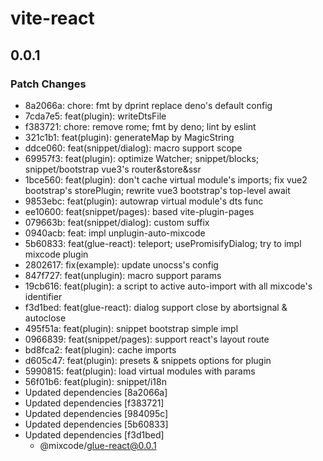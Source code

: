 # vite-react

## 0.0.1

### Patch Changes

- 8a2066a: chore: fmt by dprint replace deno's default config
- 7cda7e5: feat(plugin): writeDtsFile
- f383721: chore: remove rome; fmt by deno; lint by eslint
- 321c1b1: feat(plugin): generateMap by MagicString
- ddce060: feat(snippet/dialog): macro support scope
- 69957f3: feat(plugin): optimize Watcher; snippet/blocks; snippet/bootstrap vue3's router&store&ssr
- 1bce560: feat(plugin): don't cache virtual module's imports; fix vue2 bootstrap's storePlugin; rewrite vue3 bootstrap's top-level await
- 9853ebc: feat(plugin): autowrap virtual module's dts func
- ee10600: feat(snippet/pages): based vite-plugin-pages
- 079663b: feat(snippet/dialog): custom suffix
- 0940acb: feat: impl unplugin-auto-mixcode
- 5b60833: feat(glue-react): teleport; usePromisifyDialog; try to impl mixcode plugin
- 2802617: fix(example): update unocss's config
- 847f727: feat(unplugin): macro support params
- 19cb616: feat(plugin): a script to active auto-import with all mixcode's identifier
- f3d1bed: feat(glue-react): dialog support close by abortsignal & autoclose
- 495f51a: feat(plugin): snippet bootstrap simple impl
- 0966839: feat(snippet/pages): support react's layout route
- bd8fca2: feat(plugin): cache imports
- d605c47: feat(plugin): presets & snippets options for plugin
- 5990815: feat(plugin): load virtual modules with params
- 56f01b6: feat(plugin): snippet/i18n
- Updated dependencies [8a2066a]
- Updated dependencies [f383721]
- Updated dependencies [984095c]
- Updated dependencies [5b60833]
- Updated dependencies [f3d1bed]
  - @mixcode/glue-react@0.0.1
